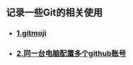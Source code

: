 ## 记录一些Git的相关使用

- ### [1.gitmoji](./gitmoji.md)

- ### [2.同一台电脑配置多个github账号](./同一台电脑配置多个github账号.md)